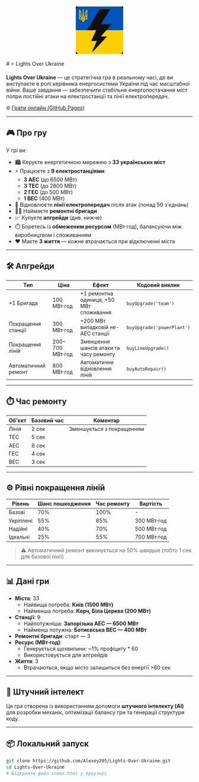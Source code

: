 <p align="center">
  <img src="https://raw.githubusercontent.com/Alexey205/Lights-Over-Ukraine/main/src/icon.png" alt="Lights Over Ukraine logo" width="128"/>
</p>
# ⚡ Lights Over Ukraine

**Lights Over Ukraine** — це стратегічна гра в реальному часі, де ви виступаєте в ролі керівника енергосистеми України під час масштабної війни. Ваше завдання — забезпечити стабільне енергопостачання міст попри постійні атаки на електростанції та лінії електропередач.

🌐 [Грати онлайн (GitHub Pages)](https://alexey205.github.io/Lights-Over-Ukraine)

---

## 🎮 Про гру

У грі ви:

- 🏙️ Керуєте енергетичною мережею з **33 українських міст**
- ⚡ Працюєте з **9 електростанціями**:
  - **3 АЕС** (до 6500 МВт)
  - **3 ТЕС** (до 2800 МВт)
  - **2 ГЕС** (до 500 МВт)
  - **1 ВЕС** (400 МВт)
- 🔧 Відновлюєте **лінії електропередач** після атак (понад 50 з'єднань)
- 👷‍♂️ Наймаєте **ремонтні бригади**
- 📈 Купуєте **апгрейди** (див. нижче)
- ⏱️ Боретесь із **обмеженим ресурсом** (МВт·год), балансуючи між виробництвом і споживанням
- ❤️ Маєте **3 життя** — кожне втрачається при відключенні міста

---

## 🛠️ Апгрейди

| Тип               | Ціна          | Ефект                                | Кодовий виклик            |
|--------------------|---------------|---------------------------------------|----------------------------|
| +1 Бригада         | 100 МВт·год   | +1 ремонтна одиниця, +50 МВт споживання | `buyUpgrade('team')`       |
| Покращення станції | 300 МВт·год   | +200 МВт випадковій не-АЕС станції     | `buyUpgrade('powerPlant')` |
| Покращення ліній   | 200–700 МВт·год| Зменшення шансів атаки та часу ремонту | `buyLineUpgrade()`         |
| Автоматичний ремонт| 800 МВт·год   | Автоматичне відновлення ліній         | `buyAutoRepair()`          |

---

## ⏱️ Час ремонту

| Об'єкт | Базовий час | Коментар                |
|--------|-------------|-------------------------|
| Лінія  | 2 сек       | Зменшується з покращенням |
| ТЕС    | 5 сек       |                         |
| АЕС    | 8 сек       |                         |
| ГЕС    | 4 сек       |                         |
| ВЕС    | 3 сек       |                         |

---

## ⚙️ Рівні покращення ліній

| Рівень        | Шанс пошкодження | Час ремонту       | Вартість      |
|---------------|------------------|-------------------|---------------|
| Базові        | 70%              | 100%              | -             |
| Укріплені     | 55%              | 85%               | 300 МВт·год   |
| Надійні       | 40%              | 70%               | 500 МВт·год   |
| Ідеальні      | 25%              | 55%               | 700 МВт·год   |

> ⚠️ Автоматичний ремонт виконується на 50% швидше (тобто 1 сек для базової лінії)

---

## 📊 Дані гри

- **Міста**: 33
  - Найвища потреба: **Київ (1500 МВт)**
  - Найменша потреба: **Керч, Біла Церква (200 МВт)**
- **Станції**: 9
  - Найпотужніша: **Запорізька АЕС — 6500 МВт**
  - Найменш потужна: **Ботиєвська ВЕС — 400 МВт**
- **Ремонтні бригади**: старт — 3
- **Ресурс (МВт·год)**:
  - Генерується щохвилини: ~1% профіциту * 60
  - Використовується для апгрейдів
- **Життя**: 3
  - Втрачаються, якщо місто залишиться без енергії >60 сек

---

## 🧠 Штучний інтелект

Ця гра створена із використанням допомоги **штучного інтелекту (AI)** для розробки механік, оптимізації балансу гри та генерації структури коду.

---

## 📦 Локальний запуск

```bash
git clone https://github.com/Alexey205/Lights-Over-Ukraine.git
cd Lights-Over-Ukraine
# Відкрийте файл index.html у браузері
